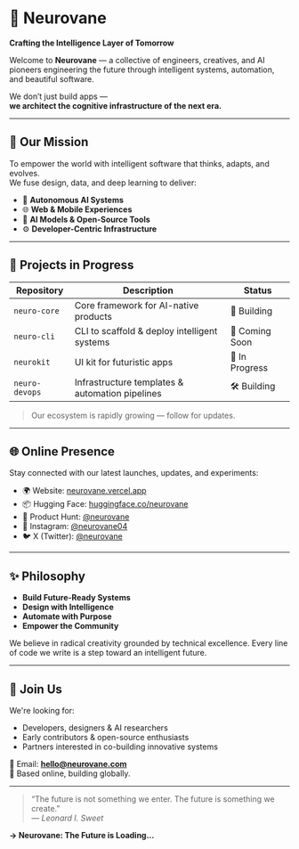 # 🧠 Neurovane

**Crafting the Intelligence Layer of Tomorrow**

Welcome to **Neurovane** — a collective of engineers, creatives, and AI pioneers engineering the future through intelligent systems, automation, and beautiful software.

We don’t just build apps —  
**we architect the cognitive infrastructure of the next era.**

---

## 🌌 Our Mission

To empower the world with intelligent software that thinks, adapts, and evolves.  
We fuse design, data, and deep learning to deliver:

- 🤖 **Autonomous AI Systems**  
- 🌐 **Web & Mobile Experiences**  
- 🧠 **AI Models & Open-Source Tools**  
- ⚙️ **Developer-Centric Infrastructure**  

---

## 🚀 Projects in Progress

| Repository | Description | Status |
|------------|-------------|--------|
| `neuro-core` | Core framework for AI-native products | 🧪 Building |
| `neuro-cli` | CLI to scaffold & deploy intelligent systems | 🚧 Coming Soon |
| `neurokit` | UI kit for futuristic apps | 🧪 In Progress |
| `neuro-devops` | Infrastructure templates & automation pipelines | 🛠️ Building |

> Our ecosystem is rapidly growing — follow for updates.

---

## 🌐 Online Presence

Stay connected with our latest launches, updates, and experiments:

- 🌍 Website: [neurovane.vercel.app](https://neurovane.vercel.app)
- 📦 Hugging Face: [huggingface.co/neurovane](https://huggingface.co/neurovane)
- 🧠 Product Hunt: [@neurovane](https://www.producthunt.com/@neurovane)
- 📸 Instagram: [@neurovane04](https://www.instagram.com/neurovane04/)
- 🐦 X (Twitter): [@neurovane](https://x.com/neurovane)

---

## ✨ Philosophy

- **Build Future-Ready Systems**
- **Design with Intelligence**
- **Automate with Purpose**
- **Empower the Community**

We believe in radical creativity grounded by technical excellence. Every line of code we write is a step toward an intelligent future.

---

## 🤝 Join Us

We're looking for:
- Developers, designers & AI researchers
- Early contributors & open-source enthusiasts
- Partners interested in co-building innovative systems

📩 Email: **hello@neurovane.com**  
📍 Based online, building globally.

---

> “The future is not something we enter. The future is something we create.”  
> — *Leonard I. Sweet*

**→ Neurovane: The Future is Loading…**
